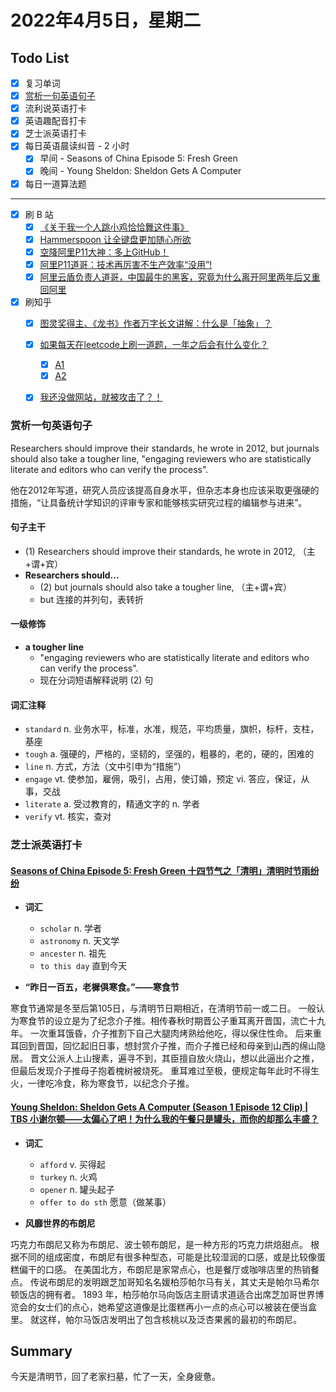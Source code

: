 # 2022年4月5日，星期二
## Todo List

- [x] 复习单词
- [x] [赏析一句英语句子](#赏析一句英语句子)
- [x] 流利说英语打卡
- [x] 英语趣配音打卡
- [x] 芝士派英语打卡
- [x] 每日英语晨读纠音 - 2 小时
  - [x] 早间 - Seasons of China Episode 5: Fresh Green
  - [x] 晚间 - Young Sheldon: Sheldon Gets A Computer
- [x] 每日一道算法题
--------
- [x] 刷 B 站
  - [x] [《关于我一个人跳小鸡恰恰舞这件事》](https://b23.tv/q2W2biB)
  - [x] [Hammerspoon 让全键盘更加随心所欲](https://b23.tv/SLUmr5Z)
  - [x] [空降阿里P11大神：多上GitHub！](https://b23.tv/pVwk502)
  - [x] [阿里P11道哥：技术再厉害不生产效率“没用”!](https://b23.tv/rpYAxaY)
  - [x] [阿里云盾负责人道哥，中国最牛的黑客，究竟为什么离开阿里两年后又重回阿里](https://b23.tv/A9IuSAN)
- [x] 刷知乎
  - [x] [图灵奖得主、《龙书》作者万字长文讲解：什么是「抽象」？](https://zhuanlan.zhihu.com/p/492018470)
  - [x] [如果每天在leetcode上刷一道题，一年之后会有什么变化？](https://www.zhihu.com/question/317046234)
    - [x] [A1](https://www.zhihu.com/question/317046234/answer/1446906503)
    - [x] [A2](https://www.zhihu.com/question/317046234/answer/2419443523)
  - [x] [我还没做网站，就被攻击了？！](https://www.zhihu.com/zvideo/1494294035200618496)


### 赏析一句英语句子

Researchers should improve their standards, he wrote in 2012, but journals should also take a tougher line, "engaging reviewers who are statistically literate and editors who can verify the process".

他在2012年写道，研究人员应该提高自身水平，但杂志本身也应该采取更强硬的措施，“让具备统计学知识的评审专家和能够核实研究过程的编辑参与进来”。

#### 句子主干

- (1) Researchers should improve their standards, he wrote in 2012, （主+谓+宾）
- **Researchers should...**
  - (2) but journals should also take a tougher line, （主+谓+宾）
  - but 连接的并列句，表转折

#### 一级修饰

- **a tougher line**
  - "engaging reviewers who are statistically literate and editors who can verify the process".
  - 现在分词短语解释说明 (2) 句

#### 词汇注释

- `standard` n. 业务水平，标准，水准，规范，平均质量，旗帜，标杆，支柱，基座
- `tough` a. 强硬的，严格的，坚韧的，坚强的，粗暴的，老的，硬的，困难的
- `line` n. 方式，方法（文中引申为“措施”）
- `engage` vt. 使参加，雇佣，吸引，占用，使订婚，预定 vi. 答应，保证，从事，交战
- `literate` a. 受过教育的，精通文字的 n. 学者
- `verify` vt. 核实，查对

### 芝士派英语打卡

#### [Seasons of China Episode 5: Fresh Green 十四节气之「清明」清明时节雨纷纷](https://reading.baicizhan.com/h5/listen-movie.html?id=597&wxapp=mint_danni_ear#/home)

- **词汇**

  - `scholar` n. 学者
  - `astronomy` n. 天文学
  - `ancester` n. 祖先
  - `to this day` 直到今天

- **“昨日一百五，老樨俱寒食。”——寒食节**

寒食节通常是冬至后第105日，与清明节日期相近，在清明节前一或二日。
一般认为寒食节的设立是为了纪念介子推。相传春秋时期晋公子重耳离开晋国，流亡十九年。
一次重耳饿昏，介子推割下自己大腿肉烤熟给他吃，得以保住性命。
后来重耳回到晋国，回忆起旧日事，想封赏介子推，而介子推已经和母亲到山西的绵山隐居。
晋文公派人上山搜素，遍寻不到，其臣擅自放火烧山，想以此逼出介之推，但最后发现介子推母子抱着槐树被烧死。
重耳难过至极，便规定每年此时不得生火，一律吃冷食，称为寒食节，以纪念介子推。

#### [Young Sheldon: Sheldon Gets A Computer (Season 1 Episode 12 Clip) | TBS 小谢尔顿——太偏心了吧！为什么我的午餐只是罐头，而你的却那么丰盛？](http://reading.baicizhan.com/h5/listen-movie.html?id=598&wxapp=mint_danni_ear#/home)


- **词汇**

  - `afford` v. 买得起
  - `turkey` n. 火鸡
  - `opener` n. 罐头起子
  - `offer to do sth` 愿意（做某事）

- **风靡世界的布朗尼**

巧克力布朗尼又称为布朗尼、波士顿布朗尼，是一种方形的巧克力烘焙甜点。
根据不同的组成密度，布朗尼有很多种型态，可能是比较湿润的口感，或是比较像蛋糕偏干的口感。
在美国北方，布朗尼是家常点心，也是餐厅或咖啡店里的热销餐点。
传说布朗尼的发明跟芝加哥知名名媛柏莎帕尔马有关，其丈夫是帕尔马希尔顿饭店的拥有者。
1893 年，柏莎帕尔马向饭店主厨请求道适合出席芝加哥世界博览会的女士们的点心，她希望这道像是比蛋糕再小一点的点心可以被装在便当盒里。
就这样，帕尔马饭店发明出了包含核桃以及泛杏果酱的最初的布朗尼。


## Summary

今天是清明节，回了老家扫墓，忙了一天，全身疲惫。
